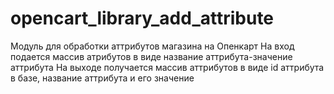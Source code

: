 # opencart_library_add_attribute
Модуль для обработки аттрибутов магазина на Опенкарт
На вход подается массив атрибутов в виде название аттрибута-значение аттрибута
На выходе получается массив аттрибутов в виде id аттрибута в базе, название аттрибута и его значение